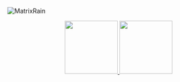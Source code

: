 ![MatrixRain](https://nikotomad.github.io/matrix-rain/preview.gif)

<div align="center">
  <a href="https://github.com/brunov007">
  <img height="120em" src="https://github-readme-stats.vercel.app/api?username=brunov007&show_icons=true&theme=tokyonight&include_all_commits=true&count_private=true"/>
  <img height="120em" src="https://github-readme-stats.vercel.app/api/top-langs/?username=brunov007&layout=compact&langs_count=7&theme=tokyonight"/>
</div>
